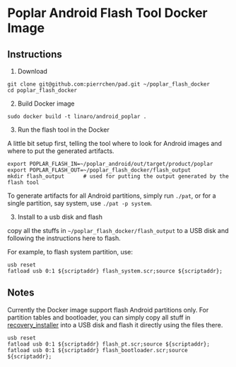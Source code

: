 # Poplar Android Flash Tool Docker Image

## Instructions

1. Download

```
git clone git@github.com:pierrchen/pad.git ~/poplar_flash_docker
cd poplar_flash_docker
```

2. Build Docker image

```
sudo docker build -t linaro/android_poplar .
```

3. Run the flash tool in the Docker

A little bit setup first, telling the tool where to look for Android images and where to put the generated artifacts.

```
export POPLAR_FLASH_IN=~/poplar_android/out/target/product/poplar
export POPLAR_FLASH_OUT=~/poplar_flash_docker/flash_output
mkdir flash_output      # used for putting the output generated by the flash tool 
```

To generate artifacts for all Android partitions, simply run `./pat`, or for a single partition, say system, use `./pat -p system`.

3. Install to a usb disk and flash

copy all the stuffs in `~/poplar_flash_docker/flash_output` to a USB disk and following the instructions here to flash.

For example, to flash system partition, use: 

```
usb reset
fatload usb 0:1 ${scriptaddr} flash_system.scr;source ${scriptaddr};
```

## Notes

Currently the Docker image support flash Android partitions only. For partition tables and bootloader,
you can simply copy all stuff in [recovery_installer](https://github.com/pierrchen/pat/tree/master/recovery-installer) into a USB disk and flash it directly using the files there.

```
usb reset
fatload usb 0:1 ${scriptaddr} flash_pt.scr;source ${scriptaddr};
fatload usb 0:1 ${scriptaddr} flash_bootloader.scr;source ${scriptaddr};
```